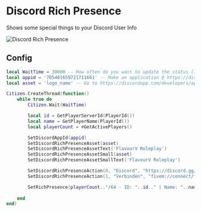 # Discord Rich Presence
Shows some special things to your Discord User Info

![Discord Rich Presence](https://user-images.githubusercontent.com/49867381/144730996-818724ad-f36b-4a06-973c-938d11d5202d.png)

## Config
```lua
local WaitTime = 30000 -- How often do you want to update the status (In MS)
local appid = '705481659721711661' -- Make an application @ https://discordapp.com/developers/applications/ ID can be found there.
local asset = 'logo_name' -- Go to https://discordapp.com/developers/applications/APPID/rich-presence/assets

Citizen.CreateThread(function()
	while true do
		Citizen.Wait(WaitTime)

		local id = GetPlayerServerId(PlayerId())
		local name = GetPlayerName(PlayerId())
		local playerCount = #GetActivePlayers()

		SetDiscordAppId(appid)
		SetDiscordRichPresenceAsset(asset)
		SetDiscordRichPresenceAssetText('FlavourV Roleplay')
		SetDiscordRichPresenceAssetSmall(asset)
		SetDiscordRichPresenceAssetSmallText('FlavourV Roleplay')

    	SetDiscordRichPresenceAction(0, "Discord", "https://discord.gg/D9bWaybEMC")
    	SetDiscordRichPresenceAction(1, "Verbinden", "fivem://connect/fivem.flavourv.de:30120")

		SetRichPresence(playerCount.."/64 - ID: "..id.." | Name: "..name)
		
	end
end)
```
